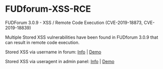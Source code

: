 # FUDforum-XSS-RCE
FUDForum 3.0.9 - XSS / Remote Code Execution (CVE-2019-18873, CVE-2019-18839)

Multiple Stored XSS vulnerabilities have been found in FUDforum 3.0.9 that can result in remote code execution.

Stored XSS via username in forum: [Info](https://github.com/fuzzlove/FUDforum-XSS-RCE/blob/master/forumxss.md) | [Demo](https://youtu.be/fR8hVK1paks)

Stored XSS via useragent in admin panel: [Info](https://github.com/fuzzlove/FUDforum-XSS-RCE/blob/master/adminpanel.md) | [Demo](https://youtu.be/0gsJQ82TXw4)
